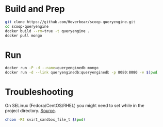# Build and Prep
```bash
git clone https://github.com/Hoverbear/scoop-queryengine.git
cd scoop-queryengine
docker build --rm=true -t queryengine .
docker pull mongo
```

# Run
```bash
docker run -P -d --name=queryenginedb mongo
docker run -d --link queryenginedb:queryenginedb -p 8080:8080 -v $(pwd):/app --name=queryengine queryengine
```

# Troubleshooting
On SELinux (Fedora/CentOS/RHEL) you might need to set while in the project directory. [Source](https://access.redhat.com/documentation/en-US/Red_Hat_Enterprise_Linux/7/html/Resource_Management_and_Linux_Containers_Guide/sec-Sharing_Data_Across_Containers.html).

```bash
chcon -Rt svirt_sandbox_file_t $(pwd)
```
